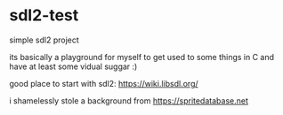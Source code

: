 # sdl2-test
simple sdl2 project

its basically a playground for myself to get used to some things in C and have at least some vidual suggar :)

good place to start with sdl2: https://wiki.libsdl.org/

i shamelessly stole a background from https://spritedatabase.net




